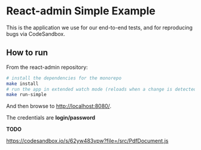 # React-admin Simple Example

This is the application we use for our end-to-end tests, and for reproducing bugs via CodeSandbox.

## How to run

From the react-admin repository:

```sh
# install the dependencies for the monorepo
make install
# run the app in extended watch mode (reloads when a change is detected in the app code and in the packages code)
make run-simple
```

And then browse to [http://localhost:8080/](http://localhost:8080/).

The credentials are **login/password**

**TODO**

https://codesandbox.io/s/62yw483vpw?file=/src/PdfDocument.js